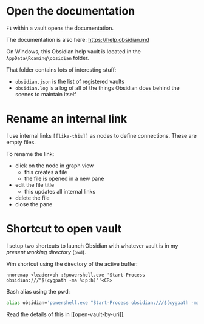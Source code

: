# Open the documentation

`F1` within a vault opens the documentation.

The documentation is also here: https://help.obsidian.md

On Windows, this Obsidian help vault is located in the `AppData\Roaming\obsidian` folder.

That folder contains lots of interesting stuff:

- `obsidian.json` is the list of registered vaults
- `obsidian.log` is a log of all of the things Obsidian does behind the scenes to maintain itself
# Rename an internal link

I use internal links `[[like-this]]` as nodes to define
connections. These are empty files.

To rename the link:

- click on the node in graph view
    - this creates a file
    - the file is opened in a new pane
- edit the file title
    - this updates all internal links
- delete the file
- close the pane

# Shortcut to open vault

I setup two shortcuts to launch Obsidian with whatever vault is
in my *present working directory* (`pwd`).

Vim shortcut using the directory of the active buffer:

```vim
nnoremap <leader>oh :!powershell.exe 'Start-Process obsidian:///"$(cygpath -ma %:p:h)"'<CR>
```

Bash alias using the pwd:

```bash
alias obsidian='powershell.exe "Start-Process obsidian:///$(cygpath -ma .)"'
```

Read the details of this in [[open-vault-by-uri]].

